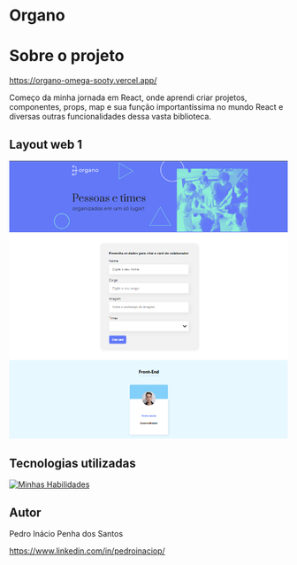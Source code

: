 # Organo

# Sobre o projeto

https://organo-omega-sooty.vercel.app/

Começo da minha jornada em React, onde aprendi criar projetos, componentes, props, map e sua função importantíssima no mundo React e diversas outras funcionalidades dessa vasta biblioteca.

## Layout web 1
![Web 1](https://github.com/pedroinaciop/organo/blob/master/public/images/page-web.png)

## Tecnologias utilizadas
[![Minhas Habilidades](https://skillicons.dev/icons?i=html,css,js,react)](https://skillicons.dev)

## Autor

Pedro Inácio Penha dos Santos

https://www.linkedin.com/in/pedroinaciop/
